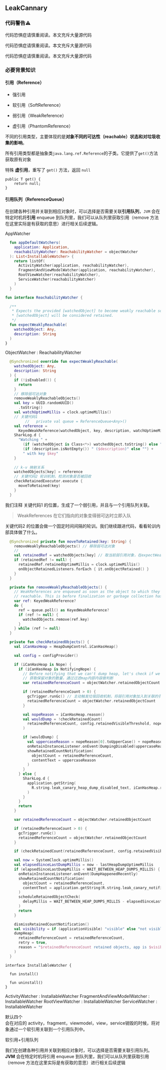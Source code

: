 ## LeakCannary

### 代码警告⚠️

代码恐惧症请慎重阅读。本文充斥大量源代码

代码恐惧症请慎重阅读。本文充斥大量源代码

代码恐惧症请慎重阅读。本文充斥大量源代码

### 必要背景知识

#### 引用（Reference）

* 强引用

* 软引用（SoftReference）

* 弱引用（WeakReference）

* 虚引用（PhantomReference）

不同的引用类型，主要体现的是**对象不同的可达性（reachable）状态和对垃圾收集的影响**。

所有引用类型都是抽象类` java.lang.ref.Reference `的子类。它提供了` get() `方法获取原有对象


特殊 **虚引用**，重写了 `get()` 方法，返回 `null`

```
public T get() {
    return null;
}
```

#### 引用队列（ReferenceQueue）

在创建各种引用并关联到相应对象时，可以选择是否需要关联**引用队列**，`JVM` 会在特定时机将**引用** enqueue 到队列里，我们可以从队列里获取引用（remove 方法在这里实际是有获取的意思）进行相关后续逻辑。




AppWatcher

```kotlin
  fun appDefaultWatchers(
    application: Application,
    reachabilityWatcher: ReachabilityWatcher = objectWatcher
  ): List<InstallableWatcher> {
    return listOf(
      ActivityWatcher(application, reachabilityWatcher),
      FragmentAndViewModelWatcher(application, reachabilityWatcher),
      RootViewWatcher(reachabilityWatcher),
      ServiceWatcher(reachabilityWatcher)
    )
  }
```

```kotlin
fun interface ReachabilityWatcher {

  /**
   * Expects the provided [watchedObject] to become weakly reachable soon. If not,
   * [watchedObject] will be considered retained.
   */
  fun expectWeaklyReachable(
    watchedObject: Any,
    description: String
  )
}
```

ObjectWatcher : ReachabilityWatcher

```kotlin
  @Synchronized override fun expectWeaklyReachable(
    watchedObject: Any,
    description: String
  ) {
    if (!isEnabled()) {
      return
    }
    // 移除弱可达对象
    removeWeaklyReachableObjects()
    val key = UUID.randomUUID()
      .toString()
    val watchUptimeMillis = clock.uptimeMillis()
    // 关键代码1
    	 //   private val queue = ReferenceQueue<Any>()
    val reference =
      KeyedWeakReference(watchedObject, key, description, watchUptimeMillis, queue)
    SharkLog.d {
      "Watching " +
        (if (watchedObject is Class<*>) watchedObject.toString() else "instance of ${watchedObject.javaClass.name}") +
        (if (description.isNotEmpty()) " ($description)" else "") +
        " with key $key"
    }
	
	// k-v 映射关系
    watchedObjects[key] = reference
    // 关键代码2 轮训机制，检测对象是否被回收
    checkRetainedExecutor.execute {
      moveToRetained(key)
    }
  }
```


我们注释 关键代码1 的位置，生成了一个弱引用，并且与一个引用队列关联。

> WeakReferences 在它们指向的对象变得弱可达时立即入队
> 

关键代码2 的位置会做一个固定时间间隔的轮训。我们继续跟进代码，看看轮训内部具体做了什么。


```kotlin
  @Synchronized private fun moveToRetained(key: String) {
    removeWeaklyReachableObjects() // 移除弱可达对象
    // 
    val retainedRef = watchedObjects[key] // 取当前弱引用对象，在expectWeaklyReachable 的时候做过映射关系
    if (retainedRef != null) {
      retainedRef.retainedUptimeMillis = clock.uptimeMillis()
      onObjectRetainedListeners.forEach { it.onObjectRetained() }
    }
  }
```

```kotlin
  private fun removeWeaklyReachableObjects() {
    // WeakReferences are enqueued as soon as the object to which they point to becomes weakly
    // reachable. This is before finalization or garbage collection has actually happened.
    var ref: KeyedWeakReference?
    do {
      ref = queue.poll() as KeyedWeakReference?
      if (ref != null) {
        watchedObjects.remove(ref.key)
      }
    } while (ref != null)
  }
```


```kotlin 
  private fun checkRetainedObjects() {
    val iCanHasHeap = HeapDumpControl.iCanHasHeap()

    val config = configProvider()

    if (iCanHasHeap is Nope) {
      if (iCanHasHeap is NotifyingNope) {
        // Before notifying that we can't dump heap, let's check if we still have retained object.
        // 获取保留对象的数量，通过过滤map内部内容做判断
        var retainedReferenceCount = objectWatcher.retainedObjectCount

        if (retainedReferenceCount > 0) {
          gcTrigger.runGc() // 主动触发垃圾回收机制，将弱引用对象加入到关联的引用队列
          retainedReferenceCount = objectWatcher.retainedObjectCount
        }

        val nopeReason = iCanHasHeap.reason()
        val wouldDump = !checkRetainedCount(
          retainedReferenceCount, config.retainedVisibleThreshold, nopeReason
        )

        if (wouldDump) {
          val uppercaseReason = nopeReason[0].toUpperCase() + nopeReason.substring(1)
          onRetainInstanceListener.onEvent(DumpingDisabled(uppercaseReason))
          showRetainedCountNotification(
            objectCount = retainedReferenceCount,
            contentText = uppercaseReason
          )
        }
      } else {
        SharkLog.d {
          application.getString(
            R.string.leak_canary_heap_dump_disabled_text, iCanHasHeap.reason()
          )
        }
      }
      return
    }

    var retainedReferenceCount = objectWatcher.retainedObjectCount

    if (retainedReferenceCount > 0) {
      gcTrigger.runGc()
      retainedReferenceCount = objectWatcher.retainedObjectCount
    }

    if (checkRetainedCount(retainedReferenceCount, config.retainedVisibleThreshold)) return

    val now = SystemClock.uptimeMillis()
    val elapsedSinceLastDumpMillis = now - lastHeapDumpUptimeMillis
    if (elapsedSinceLastDumpMillis < WAIT_BETWEEN_HEAP_DUMPS_MILLIS) {
      onRetainInstanceListener.onEvent(DumpHappenedRecently)
      showRetainedCountNotification(
        objectCount = retainedReferenceCount,
        contentText = application.getString(R.string.leak_canary_notification_retained_dump_wait)
      )
      scheduleRetainedObjectCheck(
        delayMillis = WAIT_BETWEEN_HEAP_DUMPS_MILLIS - elapsedSinceLastDumpMillis
      )
      return
    }

    dismissRetainedCountNotification()
    val visibility = if (applicationVisible) "visible" else "not visible"
    dumpHeap(
      retainedReferenceCount = retainedReferenceCount,
      retry = true,
      reason = "$retainedReferenceCount retained objects, app is $visibility"
    )
  }
```

```
interface InstallableWatcher {

  fun install()

  fun uninstall()
}
```

ActivityWatcher : InstallableWatcher
FragmentAndViewModelWatcher : InstallableWatcher
RootViewWatcher : InstallableWatcher
ServiceWatcher : InstallableWatcher

默认四个  
会在对应的 activity，fragment，viewmodel，view，service销毁的时候，将对象通过一个软引用关联到一个引用队列中。

软引用+引用队列




我们在创建各种引用并关联到相应对象时，可以选择是否需要关联引用队列。**JVM** 会在特定时机将引用 enqueue 到队列里，我们可以从队列里获取引用（remove 方法在这里实际是有获取的意思）进行相关后续逻辑

